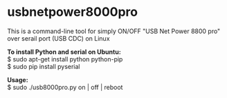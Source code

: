 # usbnetpower8000pro
This is a command-line tool for simply ON/OFF "USB Net Power 8800 pro" over serail port (USB CDC) on Linux

**To install Python and serial on Ubuntu:**  
$ sudo apt-get install python python-pip  
$ sudo pip install pyserial

**Usage:**  
$ sudo ./usb8000pro.py on | off | reboot
